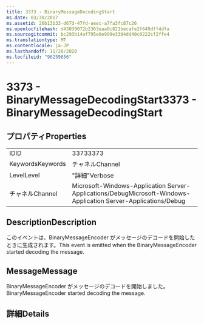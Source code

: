 ```yaml
---
title: 3373 - BinaryMessageDecodingStart
ms.date: 03/30/2017
ms.assetid: 20b13b33-d67d-47fd-aeec-a7fa3fc87c26
ms.openlocfilehash: d43039072b2363eaa0c821becafe2f649dff4dfa
ms.sourcegitcommit: bc293b14af795e0e999e3304dd40c0222cf2ffe4
ms.translationtype: MT
ms.contentlocale: ja-JP
ms.lasthandoff: 11/26/2020
ms.locfileid: "96259656"
---
```

# <a name="3373---binarymessagedecodingstart"></a><span data-ttu-id="54f45-102">3373 - BinaryMessageDecodingStart</span><span class="sxs-lookup"><span data-stu-id="54f45-102">3373 - BinaryMessageDecodingStart</span></span>

## <a name="properties"></a><span data-ttu-id="54f45-103">プロパティ</span><span class="sxs-lookup"><span data-stu-id="54f45-103">Properties</span></span>  
  
|||  
|-|-|  
|<span data-ttu-id="54f45-104">ID</span><span class="sxs-lookup"><span data-stu-id="54f45-104">ID</span></span>|<span data-ttu-id="54f45-105">3373</span><span class="sxs-lookup"><span data-stu-id="54f45-105">3373</span></span>|  
|<span data-ttu-id="54f45-106">Keywords</span><span class="sxs-lookup"><span data-stu-id="54f45-106">Keywords</span></span>|<span data-ttu-id="54f45-107">チャネル</span><span class="sxs-lookup"><span data-stu-id="54f45-107">Channel</span></span>|  
|<span data-ttu-id="54f45-108">Level</span><span class="sxs-lookup"><span data-stu-id="54f45-108">Level</span></span>|<span data-ttu-id="54f45-109">"詳細"</span><span class="sxs-lookup"><span data-stu-id="54f45-109">Verbose</span></span>|  
|<span data-ttu-id="54f45-110">チャネル</span><span class="sxs-lookup"><span data-stu-id="54f45-110">Channel</span></span>|<span data-ttu-id="54f45-111">Microsoft-Windows-Application Server-Applications/Debug</span><span class="sxs-lookup"><span data-stu-id="54f45-111">Microsoft-Windows-Application Server-Applications/Debug</span></span>|  
  
## <a name="description"></a><span data-ttu-id="54f45-112">Description</span><span class="sxs-lookup"><span data-stu-id="54f45-112">Description</span></span>  

 <span data-ttu-id="54f45-113">このイベントは、BinaryMessageEncoder がメッセージのデコードを開始したときに生成されます。</span><span class="sxs-lookup"><span data-stu-id="54f45-113">This event is emitted when the BinaryMessageEncoder started decoding the message.</span></span>  
  
## <a name="message"></a><span data-ttu-id="54f45-114">Message</span><span class="sxs-lookup"><span data-stu-id="54f45-114">Message</span></span>  

 <span data-ttu-id="54f45-115">BinaryMessageEncoder がメッセージのデコードを開始しました。</span><span class="sxs-lookup"><span data-stu-id="54f45-115">BinaryMessageEncoder started decoding the message.</span></span>  
  
## <a name="details"></a><span data-ttu-id="54f45-116">詳細</span><span class="sxs-lookup"><span data-stu-id="54f45-116">Details</span></span>
